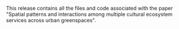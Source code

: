 This release contains all the files and code associated with the paper "Spatial patterns and interactions among multiple cultural ecosystem services across urban greenspaces".
